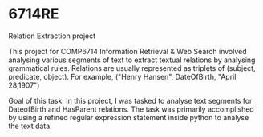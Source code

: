 # 6714RE
Relation Extraction project

This project for COMP6714 Information Retrieval & Web Search involved analysing various segments of text to extract textual relations by analysing grammatical rules. 
Relations are usually represented as triplets of (subject, predicate, object). For example,
("Henry Hansen", DateOfBirth, "April 28,1907")

Goal of this task:
In this project, I was tasked to analyse text segments for DateofBirth and HasParent relations. The task was primarily accomplished by using a refined regular expression statement inside python to analyse the text data.

